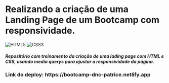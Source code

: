 <h1>Realizando a criação de uma Landing Page de um Bootcamp com responsividade.</h1>

![HTML5](https://img.shields.io/badge/html5-%23E34F26.svg?style=for-the-badge&logo=html5&logoColor=white)
![CSS3](https://img.shields.io/badge/css3-%231572B6.svg?style=for-the-badge&logo=css3&logoColor=white)

<h5>Repositório com treinamento da criação de uma lading page com HTML e CSS, usando media querys para ajustar a responsividade da página.</h5>

<h3>Link do deploy: https://bootcamp-dnc-patrice.netlify.app</h3>
